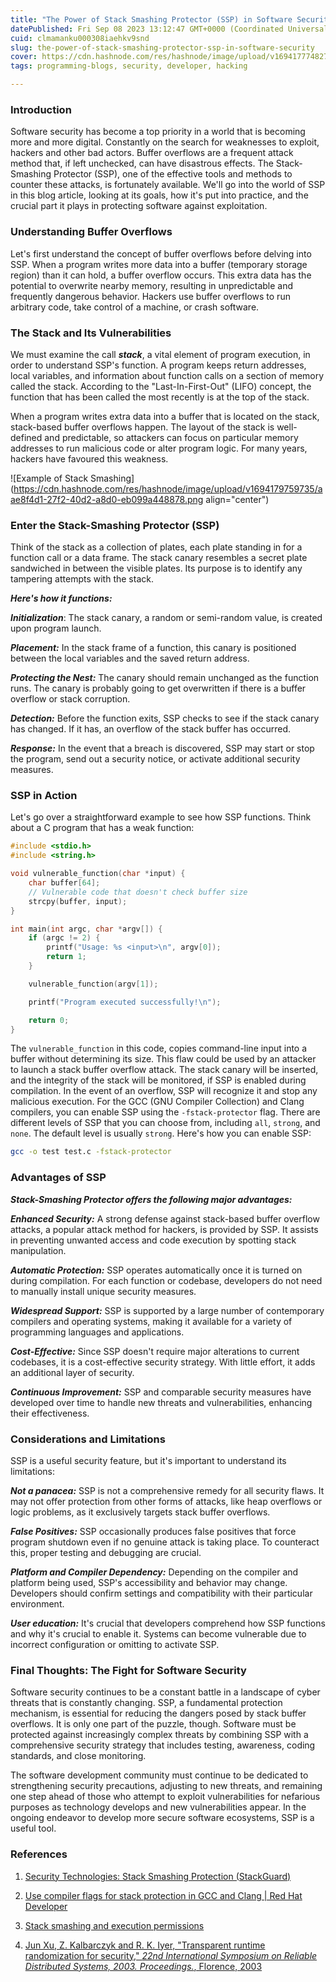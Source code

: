 ```yaml
---
title: "The Power of Stack Smashing Protector (SSP) in Software Security"
datePublished: Fri Sep 08 2023 13:12:47 GMT+0000 (Coordinated Universal Time)
cuid: clmamanku000308iaehkv9snd
slug: the-power-of-stack-smashing-protector-ssp-in-software-security
cover: https://cdn.hashnode.com/res/hashnode/image/upload/v1694177748271/8c706775-24ec-4f31-9bf4-1be61a6cd73f.png
tags: programming-blogs, security, developer, hacking

---
```


### Introduction

Software security has become a top priority in a world that is becoming more and more digital. Constantly on the search for weaknesses to exploit, hackers and other bad actors. Buffer overflows are a frequent attack method that, if left unchecked, can have disastrous effects. The Stack-Smashing Protector (SSP), one of the effective tools and methods to counter these attacks, is fortunately available. We'll go into the world of SSP in this blog article, looking at its goals, how it's put into practice, and the crucial part it plays in protecting software against exploitation.

### Understanding Buffer Overflows

Let's first understand the concept of buffer overflows before delving into SSP. When a program writes more data into a buffer (temporary storage region) than it can hold, a buffer overflow occurs. This extra data has the potential to overwrite nearby memory, resulting in unpredictable and frequently dangerous behavior. Hackers use buffer overflows to run arbitrary code, take control of a machine, or crash software.

### The Stack and Its Vulnerabilities

We must examine the call ***stack***, a vital element of program execution, in order to understand SSP's function. A program keeps return addresses, local variables, and information about function calls on a section of memory called the stack. According to the "Last-In-First-Out" (LIFO) concept, the function that has been called the most recently is at the top of the stack.

When a program writes extra data into a buffer that is located on the stack, stack-based buffer overflows happen. The layout of the stack is well-defined and predictable, so attackers can focus on particular memory addresses to run malicious code or alter program logic. For many years, hackers have favoured this weakness.

![Example of Stack Smashing](https://cdn.hashnode.com/res/hashnode/image/upload/v1694179759735/aae8f4d1-27f2-40d2-a8d0-eb099a448878.png align="center")

### Enter the Stack-Smashing Protector (SSP)

Think of the stack as a collection of plates, each plate standing in for a function call or a data frame. The stack canary resembles a secret plate sandwiched in between the visible plates. Its purpose is to identify any tampering attempts with the stack.

***Here's how it functions:***

***Initialization***: The stack canary, a random or semi-random value, is created upon program launch.

***Placement:*** In the stack frame of a function, this canary is positioned between the local variables and the saved return address.

***Protecting the Nest:*** The canary should remain unchanged as the function runs. The canary is probably going to get overwritten if there is a buffer overflow or stack corruption.

***Detection:*** Before the function exits, SSP checks to see if the stack canary has changed. If it has, an overflow of the stack buffer has occurred.

***Response:*** In the event that a breach is discovered, SSP may start or stop the program, send out a security notice, or activate additional security measures.

### **SSP in Action**

Let's go over a straightforward example to see how SSP functions. Think about a C program that has a weak function:

```c
#include <stdio.h>
#include <string.h>

void vulnerable_function(char *input) {
    char buffer[64];
    // Vulnerable code that doesn't check buffer size
    strcpy(buffer, input);
}

int main(int argc, char *argv[]) {
    if (argc != 2) {
        printf("Usage: %s <input>\n", argv[0]);
        return 1;
    }

    vulnerable_function(argv[1]);

    printf("Program executed successfully!\n");

    return 0;
}
```

The `vulnerable_function` in this code, copies command-line input into a buffer without determining its size. This flaw could be used by an attacker to launch a stack buffer overflow attack. The stack canary will be inserted, and the integrity of the stack will be monitored, if SSP is enabled during compilation. In the event of an overflow, SSP will recognize it and stop any malicious execution. For the GCC (GNU Compiler Collection) and Clang compilers, you can enable SSP using the `-fstack-protector` flag. There are different levels of SSP that you can choose from, including `all`, `strong`, and `none`. The default level is usually `strong`. Here's how you can enable SSP:

```bash
gcc -o test test.c -fstack-protector
```

### Advantages of SSP

***Stack-Smashing Protector offers the following major advantages:***

***Enhanced Security:*** A strong defense against stack-based buffer overflow attacks, a popular attack method for hackers, is provided by SSP. It assists in preventing unwanted access and code execution by spotting stack manipulation.

***Automatic Protection:*** SSP operates automatically once it is turned on during compilation. For each function or codebase, developers do not need to manually install unique security measures.

***Widespread Support:*** SSP is supported by a large number of contemporary compilers and operating systems, making it available for a variety of programming languages and applications.

***Cost-Effective:*** Since SSP doesn't require major alterations to current codebases, it is a cost-effective security strategy. With little effort, it adds an additional layer of security.

***Continuous Improvement:*** SSP and comparable security measures have developed over time to handle new threats and vulnerabilities, enhancing their effectiveness.

### Considerations and Limitations

SSP is a useful security feature, but it's important to understand its limitations:

***Not a panacea:*** SSP is not a comprehensive remedy for all security flaws. It may not offer protection from other forms of attacks, like heap overflows or logic problems, as it exclusively targets stack buffer overflows.

***False Positives:*** SSP occasionally produces false positives that force program shutdown even if no genuine attack is taking place. To counteract this, proper testing and debugging are crucial.

***Platform and Compiler Dependency:*** Depending on the compiler and platform being used, SSP's accessibility and behavior may change. Developers should confirm settings and compatibility with their particular environment.

***User education:*** It's crucial that developers comprehend how SSP functions and why it's crucial to enable it. Systems can become vulnerable due to incorrect configuration or omitting to activate SSP.

### Final Thoughts: The Fight for Software Security

Software security continues to be a constant battle in a landscape of cyber threats that is constantly changing. SSP, a fundamental protection mechanism, is essential for reducing the dangers posed by stack buffer overflows. It is only one part of the puzzle, though. Software must be protected against increasingly complex threats by combining SSP with a comprehensive security strategy that includes testing, awareness, coding standards, and close monitoring.

The software development community must continue to be dedicated to strengthening security precautions, adjusting to new threats, and remaining one step ahead of those who attempt to exploit vulnerabilities for nefarious purposes as technology develops and new vulnerabilities appear. In the ongoing endeavor to develop more secure software ecosystems, SSP is a useful tool.

### References

1. [Security Technologies: Stack Smashing Protection (StackGuard)](https://www.redhat.com/en/blog/security-technologies-stack-smashing-protection-stackguard)
    
2. [Use compiler flags for stack protection in GCC and Clang | Red Hat Developer](https://developers.redhat.com/articles/2022/06/02/use-compiler-flags-stack-protection-gcc-and-clang)
    
3. [Stack smashing and execution permissions](https://developer.arm.com/documentation/102433/0100/Stack-smashing-and-execution-permissions)
    
4. [Jun Xu, Z. Kalbarczyk and R. K. Iyer, "Transparent runtime randomization for security," *22nd International Symposium on Reliable Distributed Systems, 2003. Proceedings.*, Florence, 2003](https://ieeexplore.ieee.org/document/1238076)